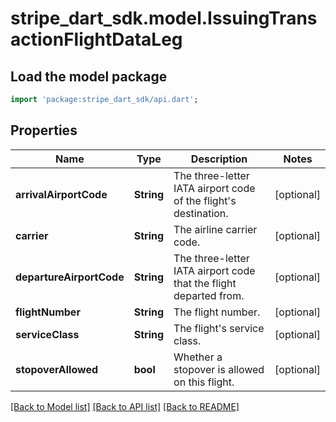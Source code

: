 # stripe_dart_sdk.model.IssuingTransactionFlightDataLeg

## Load the model package
```dart
import 'package:stripe_dart_sdk/api.dart';
```

## Properties
Name | Type | Description | Notes
------------ | ------------- | ------------- | -------------
**arrivalAirportCode** | **String** | The three-letter IATA airport code of the flight's destination. | [optional] 
**carrier** | **String** | The airline carrier code. | [optional] 
**departureAirportCode** | **String** | The three-letter IATA airport code that the flight departed from. | [optional] 
**flightNumber** | **String** | The flight number. | [optional] 
**serviceClass** | **String** | The flight's service class. | [optional] 
**stopoverAllowed** | **bool** | Whether a stopover is allowed on this flight. | [optional] 

[[Back to Model list]](../README.md#documentation-for-models) [[Back to API list]](../README.md#documentation-for-api-endpoints) [[Back to README]](../README.md)


